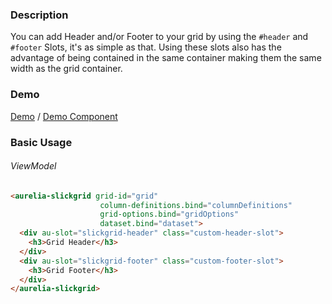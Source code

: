 ### Description
You can add Header and/or Footer to your grid by using the `#header` and `#footer` Slots, it's as simple as that. Using these slots also has the advantage of being contained in the same container making them the same width as the grid container.

### Demo

[Demo](https://ghiscoding.github.io/aurelia-slickgrid/#/example29) / [Demo Component](https://github.com/ghiscoding/aurelia-slickgrid/blob/master/packages/demo/src/examples/slickgrid/example29.ts)

### Basic Usage

###### ViewModel

```html
<aurelia-slickgrid grid-id="grid"
                    column-definitions.bind="columnDefinitions"
                    grid-options.bind="gridOptions"
                    dataset.bind="dataset">
  <div au-slot="slickgrid-header" class="custom-header-slot">
    <h3>Grid Header</h3>
  </div>
  <div au-slot="slickgrid-footer" class="custom-footer-slot">
    <h3>Grid Footer</h3>
  </div>
</aurelia-slickgrid>
````
